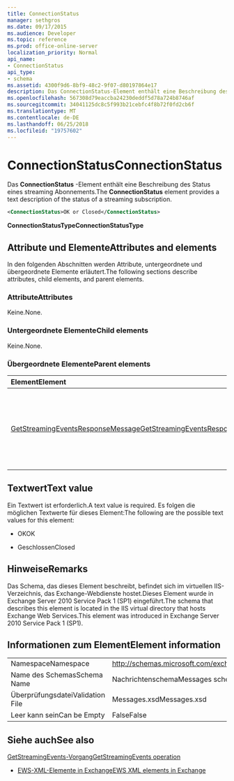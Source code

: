 ```yaml
---
title: ConnectionStatus
manager: sethgros
ms.date: 09/17/2015
ms.audience: Developer
ms.topic: reference
ms.prod: office-online-server
localization_priority: Normal
api_name:
- ConnectionStatus
api_type:
- schema
ms.assetid: 4300f9d6-8bf9-48c2-9f07-d80197864e17
description: Das ConnectionStatus-Element enthält eine Beschreibung des Status eines streaming Abonnements.
ms.openlocfilehash: 567308d79eaccba24230deddf5d78a724b8746af
ms.sourcegitcommit: 34041125dc8c5f993b21cebfc4f8b72f0fd2cb6f
ms.translationtype: MT
ms.contentlocale: de-DE
ms.lasthandoff: 06/25/2018
ms.locfileid: "19757602"
---
```

# <a name="connectionstatus"></a><span data-ttu-id="45ece-103">ConnectionStatus</span><span class="sxs-lookup"><span data-stu-id="45ece-103">ConnectionStatus</span></span>

<span data-ttu-id="45ece-104">Das **ConnectionStatus** -Element enthält eine Beschreibung des Status eines streaming Abonnements.</span><span class="sxs-lookup"><span data-stu-id="45ece-104">The **ConnectionStatus** element provides a text description of the status of a streaming subscription.</span></span> 
  
```xml
<ConnectionStatus>OK or Closed</ConnectionStatus>
```

 <span data-ttu-id="45ece-105">**ConnectionStatusType**</span><span class="sxs-lookup"><span data-stu-id="45ece-105">**ConnectionStatusType**</span></span>
## <a name="attributes-and-elements"></a><span data-ttu-id="45ece-106">Attribute und Elemente</span><span class="sxs-lookup"><span data-stu-id="45ece-106">Attributes and elements</span></span>

<span data-ttu-id="45ece-107">In den folgenden Abschnitten werden Attribute, untergeordnete und übergeordnete Elemente erläutert.</span><span class="sxs-lookup"><span data-stu-id="45ece-107">The following sections describe attributes, child elements, and parent elements.</span></span>
  
### <a name="attributes"></a><span data-ttu-id="45ece-108">Attribute</span><span class="sxs-lookup"><span data-stu-id="45ece-108">Attributes</span></span>

<span data-ttu-id="45ece-109">Keine.</span><span class="sxs-lookup"><span data-stu-id="45ece-109">None.</span></span>
  
### <a name="child-elements"></a><span data-ttu-id="45ece-110">Untergeordnete Elemente</span><span class="sxs-lookup"><span data-stu-id="45ece-110">Child elements</span></span>

<span data-ttu-id="45ece-111">Keine.</span><span class="sxs-lookup"><span data-stu-id="45ece-111">None.</span></span>
  
### <a name="parent-elements"></a><span data-ttu-id="45ece-112">Übergeordnete Elemente</span><span class="sxs-lookup"><span data-stu-id="45ece-112">Parent elements</span></span>

|<span data-ttu-id="45ece-113">**Element**</span><span class="sxs-lookup"><span data-stu-id="45ece-113">**Element**</span></span>|<span data-ttu-id="45ece-114">**Beschreibung**</span><span class="sxs-lookup"><span data-stu-id="45ece-114">**Description**</span></span>|
|:-----|:-----|
|[<span data-ttu-id="45ece-115">GetStreamingEventsResponseMessage</span><span class="sxs-lookup"><span data-stu-id="45ece-115">GetStreamingEventsResponseMessage</span></span>](getstreamingeventsresponsemessage.md) <br/> |<span data-ttu-id="45ece-116">Enthält den Status und das Ergebnis einer einzelnen Anforderung [GetStreamingEvents Vorgang](getstreamingevents-operation.md) .</span><span class="sxs-lookup"><span data-stu-id="45ece-116">Contains the status and result of a single [GetStreamingEvents operation](getstreamingevents-operation.md) request.</span></span>  <br/> |
   
## <a name="text-value"></a><span data-ttu-id="45ece-117">Textwert</span><span class="sxs-lookup"><span data-stu-id="45ece-117">Text value</span></span>

<span data-ttu-id="45ece-118">Ein Textwert ist erforderlich.</span><span class="sxs-lookup"><span data-stu-id="45ece-118">A text value is required.</span></span> <span data-ttu-id="45ece-119">Es folgen die möglichen Textwerte für dieses Element:</span><span class="sxs-lookup"><span data-stu-id="45ece-119">The following are the possible text values for this element:</span></span>
  
- <span data-ttu-id="45ece-120">OK</span><span class="sxs-lookup"><span data-stu-id="45ece-120">OK</span></span>
    
- <span data-ttu-id="45ece-121">Geschlossen</span><span class="sxs-lookup"><span data-stu-id="45ece-121">Closed</span></span>
    
## <a name="remarks"></a><span data-ttu-id="45ece-122">Hinweise</span><span class="sxs-lookup"><span data-stu-id="45ece-122">Remarks</span></span>

<span data-ttu-id="45ece-123">Das Schema, das dieses Element beschreibt, befindet sich im virtuellen IIS-Verzeichnis, das Exchange-Webdienste hostet.Dieses Element wurde in Exchange Server 2010 Service Pack 1 (SP1) eingeführt.</span><span class="sxs-lookup"><span data-stu-id="45ece-123">The schema that describes this element is located in the IIS virtual directory that hosts Exchange Web Services.This element was introduced in Exchange Server 2010 Service Pack 1 (SP1).</span></span>
  
## <a name="element-information"></a><span data-ttu-id="45ece-124">Informationen zum Element</span><span class="sxs-lookup"><span data-stu-id="45ece-124">Element information</span></span>

|||
|:-----|:-----|
|<span data-ttu-id="45ece-125">Namespace</span><span class="sxs-lookup"><span data-stu-id="45ece-125">Namespace</span></span>  <br/> |http://schemas.microsoft.com/exchange/services/2006/messages  <br/> |
|<span data-ttu-id="45ece-126">Name des Schemas</span><span class="sxs-lookup"><span data-stu-id="45ece-126">Schema Name</span></span>  <br/> |<span data-ttu-id="45ece-127">Nachrichtenschema</span><span class="sxs-lookup"><span data-stu-id="45ece-127">Messages schema</span></span>  <br/> |
|<span data-ttu-id="45ece-128">Überprüfungsdatei</span><span class="sxs-lookup"><span data-stu-id="45ece-128">Validation File</span></span>  <br/> |<span data-ttu-id="45ece-129">Messages.xsd</span><span class="sxs-lookup"><span data-stu-id="45ece-129">Messages.xsd</span></span>  <br/> |
|<span data-ttu-id="45ece-130">Leer kann sein</span><span class="sxs-lookup"><span data-stu-id="45ece-130">Can be Empty</span></span>  <br/> |<span data-ttu-id="45ece-131">False</span><span class="sxs-lookup"><span data-stu-id="45ece-131">False</span></span>  <br/> |
   
## <a name="see-also"></a><span data-ttu-id="45ece-132">Siehe auch</span><span class="sxs-lookup"><span data-stu-id="45ece-132">See also</span></span>



[<span data-ttu-id="45ece-133">GetStreamingEvents-Vorgang</span><span class="sxs-lookup"><span data-stu-id="45ece-133">GetStreamingEvents operation</span></span>](getstreamingevents-operation.md)


- [<span data-ttu-id="45ece-134">EWS-XML-Elemente in Exchange</span><span class="sxs-lookup"><span data-stu-id="45ece-134">EWS XML elements in Exchange</span></span>](ews-xml-elements-in-exchange.md)

